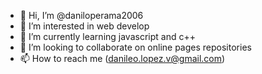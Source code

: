 - 👋 Hi, I’m @daniloperama2006
- 👀 I’m interested in web develop
- 🌱 I’m currently learning javascript and c++
- 💞️ I’m looking to collaborate on online pages repositories
- 📫 How to reach me (danileo.lopez.v@gmail.com)

<!---
daniloperama2006/daniloperama2006 is a ✨ special ✨ repository because its `README.md` (this file) appears on your GitHub profile.
You can click the Preview link to take a look at your changes.
--->
